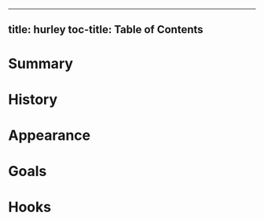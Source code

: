 
---
title: hurley
toc-title: Table of Contents
---

# Summary

# History

# Appearance

# Goals

# Hooks



